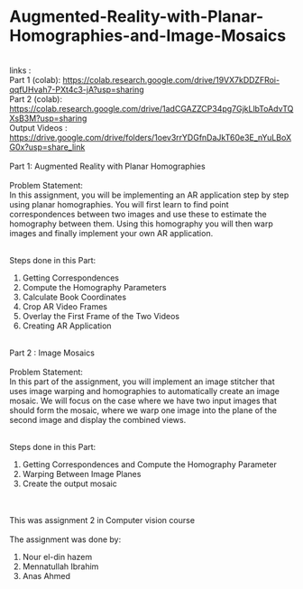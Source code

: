 # Augmented-Reality-with-Planar-Homographies-and-Image-Mosaics
</br>links : </br>
Part 1 (colab):  https://colab.research.google.com/drive/19VX7kDDZFRoi-qqfUHvah7-PXt4c3-jA?usp=sharing <br>
Part 2 (colab): https://colab.research.google.com/drive/1adCGAZZCP34pg7GjkLlbToAdvTQXsB3M?usp=sharing <br>
Output Videos : https://drive.google.com/drive/folders/1oev3rrYDGfnDaJkT60e3E_nYuLBoXG0x?usp=share_link
<br><br>
Part 1: Augmented Reality with Planar Homographies
<br><br>
Problem Statement:</br>
In this assignment, you will be implementing an AR application step by step using planar
homographies. You will first learn to find point correspondences between two images and use
these to estimate the homography between them. Using this homography you will then warp
images and finally implement your own AR application.</br></br>

Steps done in this Part:
1. Getting Correspondences
2. Compute the Homography Parameters
3. Calculate Book Coordinates
4. Crop AR Video Frames
5. Overlay the First Frame of the Two Videos
6. Creating AR Application
<br><br>

Part 2 : Image Mosaics
<br><br>
Problem Statement:</br>
In this part of the assignment, you will implement an image stitcher that uses image warping
and homographies to automatically create an image mosaic. We will focus on the case where
we have two input images that should form the mosaic, where we warp one image into the plane
of the second image and display the combined views.<br><br>

Steps done in this Part: 
1. Getting Correspondences and Compute the Homography Parameter
2. Warping Between Image Planes
3. Create the output mosaic


<br><br>
This was assignment 2 in Computer vision course</br></br>
The assignment was done by:

1) Nour el-din hazem
2) Mennatullah Ibrahim
3) Anas Ahmed
